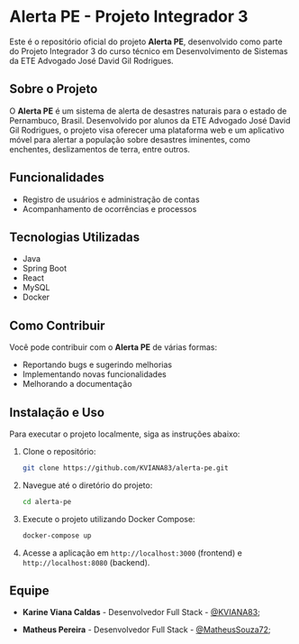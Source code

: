 # Alerta PE - Projeto Integrador 3

Este é o repositório oficial do projeto **Alerta PE**, desenvolvido como parte do Projeto Integrador 3 do curso técnico em Desenvolvimento de Sistemas da ETE Advogado José David Gil Rodrigues.

## Sobre o Projeto

O **Alerta PE** é um sistema de alerta de desastres naturais para o estado de Pernambuco, Brasil. Desenvolvido por alunos da ETE Advogado José David Gil Rodrigues, o projeto visa oferecer uma plataforma web e um aplicativo móvel para alertar a população sobre desastres iminentes, como enchentes, deslizamentos de terra, entre outros.

## Funcionalidades

- Registro de usuários e administração de contas
- Acompanhamento de ocorrências e processos

## Tecnologias Utilizadas

- Java
- Spring Boot
- React
- MySQL
- Docker

## Como Contribuir

Você pode contribuir com o **Alerta PE** de várias formas:
- Reportando bugs e sugerindo melhorias
- Implementando novas funcionalidades
- Melhorando a documentação

## Instalação e Uso

Para executar o projeto localmente, siga as instruções abaixo:

1. Clone o repositório:

   ```bash
   git clone https://github.com/KVIANA83/alerta-pe.git
   ```

2. Navegue até o diretório do projeto:

   ```bash
   cd alerta-pe
   ```

3. Execute o projeto utilizando Docker Compose:

   ```bash
   docker-compose up
   ```

4. Acesse a aplicação em `http://localhost:3000` (frontend) e `http://localhost:8080` (backend).

## Equipe

- **Karine Viana Caldas** - Desenvolvedor Full Stack - [@KVIANA83](https://github.com/KVIANA83); 

- **Matheus Pereira** - Desenvolvedor Full Stack - [@MatheusSouza72](https://github.com/MatheusSouza72);

